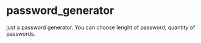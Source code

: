 # password_generator
just a password generator.
You can choose lenght of password, quantity of passwords.
